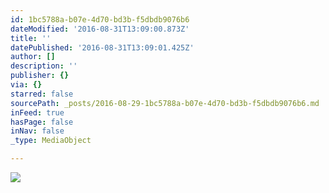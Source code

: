 ```yaml
---
id: 1bc5788a-b07e-4d70-bd3b-f5dbdb9076b6
dateModified: '2016-08-31T13:09:00.873Z'
title: ''
datePublished: '2016-08-31T13:09:01.425Z'
author: []
description: ''
publisher: {}
via: {}
starred: false
sourcePath: _posts/2016-08-29-1bc5788a-b07e-4d70-bd3b-f5dbdb9076b6.md
inFeed: true
hasPage: false
inNav: false
_type: MediaObject

---
```

![](https://the-grid-user-content.s3-us-west-2.amazonaws.com/a320635e-622e-440c-9604-7684d89c6230.jpg)